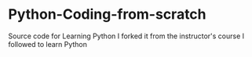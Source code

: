 # Python-Coding-from-scratch
Source code for Learning Python 
I forked it from the instructor's course I followed to learn Python
